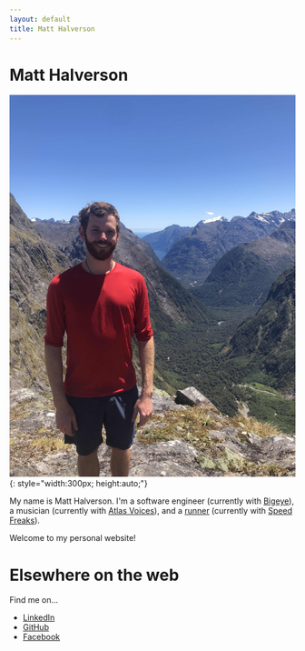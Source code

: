 ```yaml
---
layout: default
title: Matt Halverson
---
```


# Matt Halverson

![Photo of Matt](/assets/images/gertrude_saddle.jpg)
{: style="width:300px; height:auto;"}

My name is Matt Halverson. I'm a software engineer (currently with
[Bigeye](https://www.bigeye.com/)), a musician (currently with [Atlas
Voices](http://atlasvoices.nz/)), and a
[runner](https://www.strava.com/athletes/49095399) (currently with [Speed
Freaks](https://speedfreaks.org.nz/)).

Welcome to my personal website!

# Elsewhere on the web

Find me on...

* [LinkedIn](https://www.linkedin.com/in/matt-halverson-6249854b/)
* [GitHub](https://github.com/mhalverson)
* [Facebook](https://www.facebook.com/mhhalverson)
